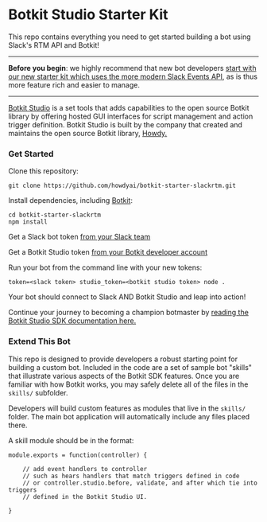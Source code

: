# Botkit Studio Starter Kit

This repo contains everything you need to get started building a bot using Slack's RTM API and Botkit!

---

**Before you begin**: we highly recommend that new bot developers [start with our new starter kit which uses the more modern Slack Events API](https://github.com/howdyai/botkit-starter-slack), as is thus more feature rich and easier to manage.

---

[Botkit Studio](https://studio.botkit.ai/) is a set tools that adds capabilities
to the open source Botkit library by offering hosted GUI interfaces for script
management and action trigger definition. Botkit Studio is built by the company
that created and maintains the open source Botkit library, [Howdy.](https://howdy.ai)

### Get Started

Clone this repository:

`git clone https://github.com/howdyai/botkit-starter-slackrtm.git`

Install dependencies, including [Botkit](https://github.com/howdyai/botkit):

```
cd botkit-starter-slackrtm
npm install
```

Get a Slack bot token [from your Slack team](https://my.slack.com/apps/new/A0F7YS25R-bots)

Get a Botkit Studio token [from your Botkit developer account](https://studio.botkit.ai/)

Run your bot from the command line with your new tokens:

`token=<slack token> studio_token=<botkit studio token> node .`

Your bot should connect to Slack AND Botkit Studio and leap into action!

Continue your journey to becoming a champion botmaster by [reading the Botkit Studio SDK documentation here.](https://github.com/howdyai/botkit/blob/talkabot/readme-studio.md)

### Extend This Bot

This repo is designed to provide developers a robust starting point for building a custom bot. Included in the code are a set of sample bot "skills" that illustrate various aspects of the Botkit SDK features.  Once you are familiar with how Botkit works, you may safely delete all of the files in the `skills/` subfolder.

Developers will build custom features as modules that live in the `skills/` folder. The main bot application will automatically include any files placed there.

A skill module should be in the format:

```
module.exports = function(controller) {

    // add event handlers to controller
    // such as hears handlers that match triggers defined in code
    // or controller.studio.before, validate, and after which tie into triggers
    // defined in the Botkit Studio UI.

}
```
